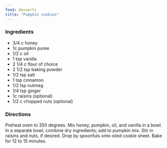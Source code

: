 ```yaml
---
food: desserts
title: "Pumpkin cookies"
---
```


### Ingredients

- 3/4 c honey
- 1c pumpkin puree
- 1/2 c oil
- 1 tsp vanilla
- 2 1/4 c flour of choice
- 2 1/2 tsp baking powder
- 1/2 tsp salt
- 1 tsp cinnamon
- 1/2 tsp nutmeg
- 1/4 tsp ginger
- 1c raisins (optional)
- 1/2 c chopped nuts (optional)

### Directions

Preheat oven to 350 degrees. Mix honey, pumpkin, oil, and vanilla in a bowl. In a separate bowl, combine dry ingredients; add to pumpkin mix. Stir in raisins and nuts, if desired. Drop by spoonfuls onto oiled cookie sheet. Bake for 12 to 15 minutes.
